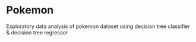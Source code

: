 # Pokemon
Exploratory data analysis of pokemon dataset using decision tree classifier &amp; decision tree regressor
